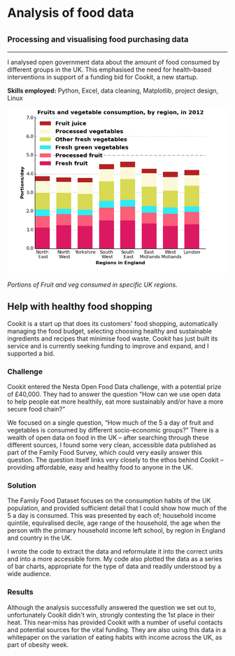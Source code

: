 # Analysis of food data
## <small>Processing and visualising food purchasing data</small>

___

I analysed open government data about the amount of food consumed by different groups in the UK. This emphasised the need for health-based interventions in support of a funding bid for Cookit, a new startup.

**Skills employed:** Python, Excel, data cleaning, Matplotlib, project design, Linux

![Five-a-day consumed by region](images/nutrition_analysis.png)

*Portions of Fruit and veg consumed in specific UK regions.*

## Help with healthy food shopping

Cookit is a start up that does its customers' food shopping, automatically managing the food budget, selecting choosing healthy and sustainable ingredients and recipes that minimise food waste. Cookit has just built its service and is currently seeking funding to improve and expand, and I supported a bid.

### Challenge

Cookit entered the Nesta Open Food Data challenge, with a potential prize of £40,000. They had to answer the question “How can we use open data to help people eat more healthily, eat more sustainably and/or have a more secure food chain?”

We focused on a single question, “How much of the 5 a day of fruit and vegetables is consumed by different socio-economic groups?” There is a wealth of open data on food in the UK – after searching through these different sources, I found some very clean, accessible data published as part of the Family Food Survey, which could very easily answer this question. The question itself links very closely to the ethos behind Cookit – providing affordable, easy and healthy food to anyone in the UK.

### Solution

The Family Food Dataset focuses on the consumption habits of the UK population, and provided sufficient detail that I could show how much of the 5 a day is consumed. This was presented by each of; household income quintile, equivalised decile, age range of the household, the age when the person with the primary household income left school, by region in England and country in the UK.

I wrote the code to extract the data and reformulate it into the correct units and into a more accessible form. My code also plotted the data as a series of bar charts, appropriate for the type of data and readily understood by a wide audience.

### Results

Although the analysis successfully answered the question we set out to, unfortunately Cookit didn't win, strongly contesting the 1st place in their heat. This near-miss has provided Cookit with a number of useful contacts and potential sources for the vital funding. They are also using this data in a whitepaper on the variation of eating habits with income across the UK, as part of obesity week.

